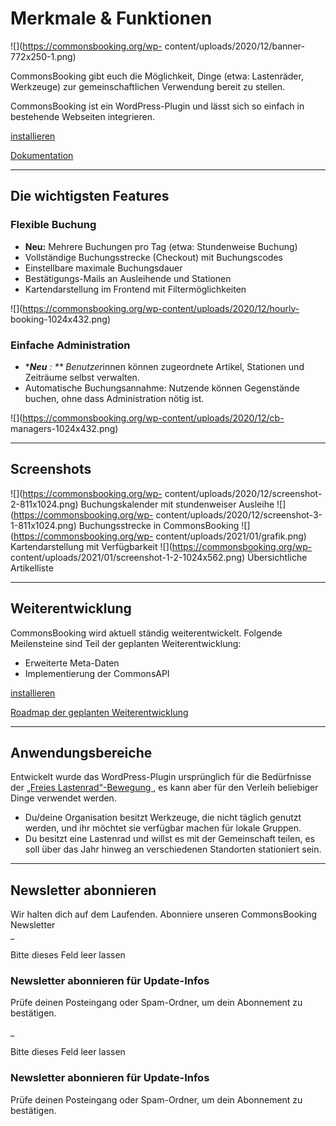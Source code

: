#  Merkmale & Funktionen

![](https://commonsbooking.org/wp-
content/uploads/2020/12/banner-772x250-1.png)

CommonsBooking gibt euch die Möglichkeit, Dinge (etwa: Lastenräder, Werkzeuge)
zur gemeinschaftlichen Verwendung bereit zu stellen.

CommonsBooking ist ein WordPress-Plugin und lässt sich so einfach in
bestehende Webseiten integrieren.

[ installieren ](https://commonsbooking.org/docs/installation/installieren/)

[ Dokumentation ](https://commonsbooking.org/dokumentation/)

* * *

##  Die wichtigsten Features

###  Flexible Buchung

  * **Neu:** Mehrere Buchungen pro Tag (etwa: Stundenweise Buchung) 
  * Vollständige Buchungsstrecke (Checkout) mit Buchungscodes 
  * Einstellbare maximale Buchungsdauer 
  * Bestätigungs-Mails an Ausleihende und Stationen 
  * Kartendarstellung im Frontend mit Filtermöglichkeiten 

![](https://commonsbooking.org/wp-content/uploads/2020/12/hourly-
booking-1024x432.png)

###  Einfache Administration

  * ****Neu** : ** Benutzer*innen können zugeordnete Artikel, Stationen und Zeiträume selbst verwalten. 
  * Automatische Buchungsannahme: Nutzende können Gegenstände buchen, ohne dass Administration nötig ist. 

![](https://commonsbooking.org/wp-content/uploads/2020/12/cb-
managers-1024x432.png)

* * *

##  Screenshots

![](https://commonsbooking.org/wp-
content/uploads/2020/12/screenshot-2-811x1024.png) Buchungskalender mit
stundenweiser Ausleihe  ![](https://commonsbooking.org/wp-
content/uploads/2020/12/screenshot-3-1-811x1024.png) Buchungsstrecke in
CommonsBooking  ![](https://commonsbooking.org/wp-
content/uploads/2021/01/grafik.png) Kartendarstellung mit Verfügbarkeit
![](https://commonsbooking.org/wp-
content/uploads/2021/01/screenshot-1-2-1024x562.png) Übersichtliche
Artikelliste

* * *

##  Weiterentwicklung

CommonsBooking wird aktuell ständig weiterentwickelt. Folgende Meilensteine
sind Teil der geplanten Weiterentwicklung:

  * Erweiterte Meta-Daten 
  * Implementierung der CommonsAPI 

[ installieren ](https://commonsbooking.org/docs/installation/installieren/)

[ Roadmap der geplanten Weiterentwicklung
](https://commonsbooking.org/docs/roadmap/)

* * *

##  Anwendungsbereiche

Entwickelt wurde das WordPress-Plugin ursprünglich für die Bedürfnisse der [
„Freies Lastenrad“-Bewegung ](http://www.dein-lastenrad.de/) , es kann aber
für den Verleih beliebiger Dinge verwendet werden.

  * Du/deine Organisation besitzt Werkzeuge, die nicht täglich genutzt werden, und ihr möchtet sie verfügbar machen für lokale Gruppen. 
  * Du besitzt eine Lastenrad und willst es mit der Gemeinschaft teilen, es soll über das Jahr hinweg an verschiedenen Standorten stationiert sein. 

* * *

##  Newsletter abonnieren

Wir halten dich auf dem Laufenden. Abonniere unseren CommonsBooking Newsletter  
_

Bitte dieses Feld leer lassen

###  Newsletter abonnieren für Update-Infos

Prüfe deinen Posteingang oder Spam-Ordner, um dein Abonnement zu bestätigen.

_

Bitte dieses Feld leer lassen

###  Newsletter abonnieren für Update-Infos

Prüfe deinen Posteingang oder Spam-Ordner, um dein Abonnement zu bestätigen.

